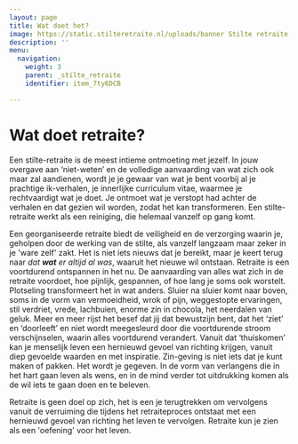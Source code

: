 ```yaml
---
layout: page
title: Wat doet het?
image: https://static.stilteretraite.nl/uploads/banner Stilte retraite.jpg
description: ''
menu:
  navigation:
    weight: 3
    parent: _stilte_retraite
    identifier: item_7ty6DCB

---
```

# Wat doet retraite?

Een stilte-retraite is de meest intieme ontmoeting met jezelf. In jouw overgave aan ‘niet-weten’ en de volledige aanvaarding van wat zich ook maar zal aandienen, wordt je je gewaar van wat je bent voorbij al je prachtige ik-verhalen, je innerlijke curriculum vitae, waarmee je rechtvaardigt wat je doet. Je ontmoet wat je verstopt had achter de verhalen en dat gezien wil worden, zodat het kan transformeren. Een stilte-retraite werkt als een reiniging, die helemaal vanzelf op gang komt.

Een georganiseerde retraite biedt de veiligheid en de verzorging waarin je, geholpen door de werking van de stilte, als vanzelf langzaam maar zeker in je 'ware zelf' zakt. Het is niet iets nieuws dat je bereikt, maar je keert terug naar _dat **wat** er altijd al was_, waaruit het nieuwe wil ontstaan. Retraite is een voortdurend ontspannen in het nu. De aanvaarding van alles wat zich in de retraite voordoet, hoe pijnlijk, gespannen, of hoe lang je soms ook worstelt. Plotseling transformeert het in wat anders. Sluier na sluier komt naar boven, soms in de vorm van vermoeidheid, wrok of pijn, weggestopte ervaringen, stil verdriet, vrede, lachbuien, enorme zin in chocola, het neerdalen van geluk. Meer en meer rijst het besef dat jij dat bewustzijn bent, dat het ‘ziet’ en ‘doorleeft’ en niet wordt meegesleurd door die voortdurende stroom verschijnselen, waarin alles voortdurend verandert. Vanuit dat ‘thuiskomen’ kan je menselijk leven een hernieuwd gevoel van richting krijgen, vanuit diep gevoelde waarden en met inspiratie. Zin-geving is niet iets dat je kunt maken of pakken. Het wordt je gegeven. In de vorm van verlangens die in het hart gaan leven als wens, en in de mind verder tot uitdrukking komen als de wil iets te gaan doen en te beleven.

Retraite is geen doel op zich, het is een je terugtrekken om vervolgens vanuit de verruiming die tijdens het retraiteproces ontstaat met een hernieuwd gevoel van richting het leven te vervolgen. Retraite kun je zien als een 'oefening' voor het leven.